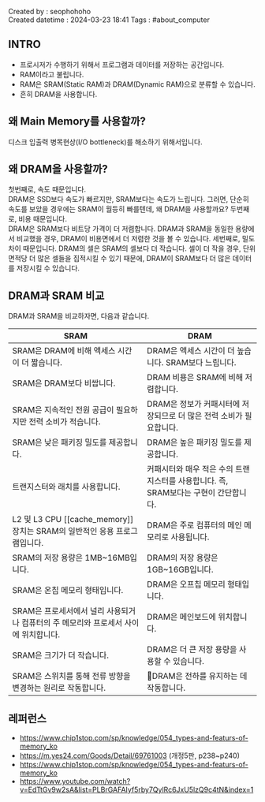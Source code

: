 Created by : seophohoho  
Created datetime : 2024-03-23 18:41
Tags : #about_computer
## INTRO
- 프로시저가 수행하기 위해서 프로그램과 데이터를 저장하는 공간입니다.
- RAM이라고 불립니다.
- RAM은 SRAM(Static RAM)과 DRAM(Dynamic RAM)으로 분류할 수 있습니다.
- 흔히 DRAM을 사용합니다.
## 왜 Main Memory를 사용할까?
디스크 입출력 병목현상(I/O bottleneck)를 해소하기 위해서입니다.
## 왜 DRAM을 사용할까?
첫번째로, 속도 때문입니다.  
DRAM은 SSD보다 속도가 빠르지만, SRAM보다는 속도가 느립니다. 그러면, 단순히 속도를 보았을 경우에는 SRAM이 월등히 빠를텐데, 왜 DRAM을 사용할까요?
두번째로, 비용 때문입니다.  
DRAM은 SRAM보다 비트당 가격이 더 저렴합니다. DRAM과 SRAM을 동일한 용량에서 비교했을 경우, DRAM이 비용면에서 더 저렴한 것을 볼 수 있습니다.
세번째로, 밀도차이 때문입니다.
DRAM의 셀은 SRAM의 셀보다 더 작습니다. 셀이 더 작을 경우, 단위 면적당 더 많은 셀들을 집적시킬 수 있기 때문에, DRAM이 SRAM보다 더 많은 데이터를 저장시킬 수 있습니다.
## DRAM과 SRAM 비교
DRAM과 SRAM을 비교하자면, 다음과 같습니다.

| SRAM                                                    | DRAM                                               |
| ------------------------------------------------------- | -------------------------------------------------- |
| SRAM은 DRAM에 비해 액세스 시간이 더 짧습니다.                          | DRAM은 액세스 시간이 더 높습니다. SRAM보다 느립니다.                 |
| SRAM은 DRAM보다 비쌉니다.                                      | DRAM 비용은 SRAM에 비해 저렴합니다.                           |
| SRAM은 지속적인 전원 공급이 필요하지만 전력 소비가 적습니다.                    | DRAM은 정보가 커패시터에 저장되므로 더 많은 전력 소비가 필요합니다.           |
| SRAM은 낮은 패키징 밀도를 제공합니다.                                 | DRAM은 높은 패키징 밀도를 제공합니다.                            |
| 트랜지스터와 래치를 사용합니다.                                       | 커패시터와 매우 적은 수의 트랜지스터를 사용합니다. 즉, SRAM보다는 구현이 간단합니다. |
| L2 및 L3 CPU [[cache_memory]] 장치는 SRAM의 일반적인 응용 프로그램입니다. | DRAM은 주로 컴퓨터의 메인 메모리로 사용됩니다.                       |
| SRAM의 저장 용량은 1MB~16MB입니다.                               | DRAM의 저장 용량은 1GB~16GB입니다.                          |
| SRAM은 온칩 메모리 형태입니다.                                     | DRAM은 오프칩 메모리 형태입니다.                               |
| SRAM은 프로세서에서 널리 사용되거나 컴퓨터의 주 메모리와 프로세서 사이에 위치합니다.       | DRAM은 메인보드에 위치합니다.                                 |
| SRAM은 크기가 더 작습니다.                                       | DRAM은 더 큰 저장 용량을 사용할 수 있습니다.                       |
| SRAM은 스위치를 통해 전류 방향을 변경하는 원리로 작동합니다.                    | DRAM은 전하를 유지하는 데 작동합니다.                           |
## 레퍼런스
- https://www.chip1stop.com/sp/knowledge/054_types-and-featurs-of-memory_ko
- https://m.yes24.com/Goods/Detail/69761003 (개정5판, p238~p240)
- https://www.chip1stop.com/sp/knowledge/054_types-and-featurs-of-memory_ko
- https://www.youtube.com/watch?v=EdTtGv9w2sA&list=PLBrGAFAIyf5rby7QylRc6JxU5lzQ9c4tN&index=1


